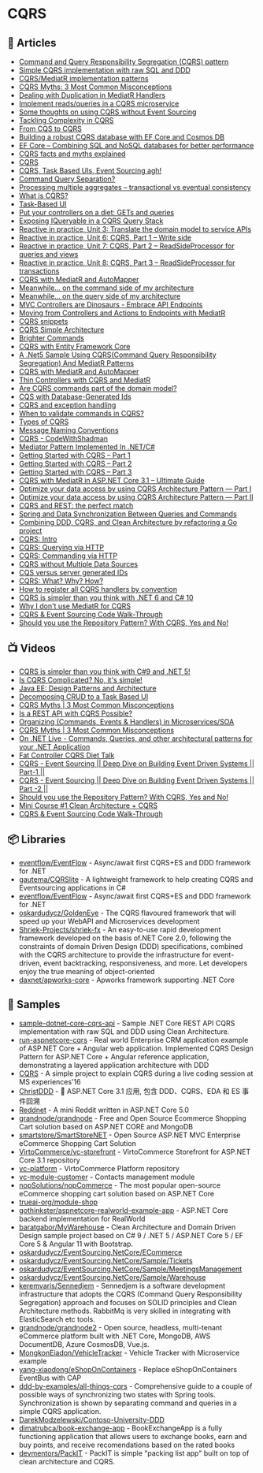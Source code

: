 
# CQRS

## 📕 Articles

- [Command and Query Responsibility Segregation (CQRS) pattern](https://docs.microsoft.com/en-us/azure/architecture/patterns/cqrs) 
- [Simple CQRS implementation with raw SQL and DDD](http://www.kamilgrzybek.com/design/simple-cqrs-implementation-with-raw-sql-and-ddd/) 
- [CQRS/MediatR implementation patterns](https://lostechies.com/jimmybogard/2016/10/27/cqrsmediatr-implementation-patterns/) 
- [CQRS Myths: 3 Most Common Misconceptions](https://codeopinion.com/cqrs-myths-3-most-common-misconceptions/) 
- [Dealing with Duplication in MediatR Handlers](https://lostechies.com/jimmybogard/2016/12/12/dealing-with-duplication-in-mediatr-handlers/)
- [Implement reads/queries in a CQRS microservice](https://docs.microsoft.com/en-us/dotnet/architecture/microservices/microservice-ddd-cqrs-patterns/cqrs-microservice-reads) 
- [Some thoughts on using CQRS without Event Sourcing](https://medium.com/@mbue/some-thoughts-on-using-cqrs-without-event-sourcing-938b878166a2)
- [Tackling Complexity in CQRS](https://vladikk.com/2017/03/20/tackling-complexity-in-cqrs/) 
- [From CQS to CQRS](https://herbertograca.com/2017/10/19/from-cqs-to-cqrs/)
- [Building a robust CQRS database with EF Core and Cosmos DB](https://www.thereformedprogrammer.net/building-a-robust-cqrs-database-with-ef-core-and-cosmos-db/)
- [EF Core – Combining SQL and NoSQL databases for better performance](https://www.thereformedprogrammer.net/ef-core-combining-sql-and-nosql-databases-for-better-performance/)
- [CQRS facts and myths explained](https://event-driven.io/en/cqrs_facts_and_myths_explained/) 
- [CQRS](https://web.archive.org/web/20160729165044/https://goodenoughsoftware.net/2012/03/02/cqrs/) 
- [CQRS, Task Based UIs, Event Sourcing agh!](http://codebetter.com/gregyoung/2010/02/16/cqrs-task-based-uis-event-sourcing-agh/) 
- [Command Query Separation?](http://codebetter.com/gregyoung/2009/08/13/command-query-separation/) 
- [Processing multiple aggregates – transactional vs eventual consistency](http://www.kamilgrzybek.com/design/processing-multiple-aggregates-transactional-vs-eventual-consistency/)
- [What is CQRS?](http://cqrs.nu/Faq/command-query-responsibility-segregation)
- [Task-Based UI](https://cqrs.wordpress.com/documents/task-based-ui/)
- [Put your controllers on a diet: GETs and queries](https://lostechies.com/jimmybogard/2013/10/29/put-your-controllers-on-a-diet-gets-and-queries/)
- [Exposing IQueryable in a CQRS Query Stack](https://buildplease.com/pages/lets-iqueryable/)
- [Reactive in practice, Unit 3: Translate the domain model to service APIs](https://developer.ibm.com/tutorials/reactive-in-practice-3/)
- [Reactive in practice, Unit 6: CQRS, Part 1 – Write side](https://developer.ibm.com/tutorials/reactive-in-practice-6/)
- [Reactive in practice, Unit 7: CQRS, Part 2 – ReadSideProcessor for queries and views](https://developer.ibm.com/tutorials/reactive-in-practice-7/)
- [Reactive in practice, Unit 8: CQRS, Part 3 – ReadSideProcessor for transactions](https://developer.ibm.com/tutorials/reactive-in-practice-8/)
- [CQRS with MediatR and AutoMapper](https://lostechies.com/jimmybogard/2015/05/05/cqrs-with-mediatr-and-automapper/)
- [Meanwhile... on the command side of my architecture](https://blogs.cuttingedge.it/steven/posts/2011/meanwhile-on-the-command-side-of-my-architecture/)
- [Meanwhile... on the query side of my architecture](https://blogs.cuttingedge.it/steven/posts/2011/meanwhile-on-the-query-side-of-my-architecture/)
- [MVC Controllers are Dinosaurs - Embrace API Endpoints](https://ardalis.com/mvc-controllers-are-dinosaurs-embrace-api-endpoints/) 
- [Moving from Controllers and Actions to Endpoints with MediatR](https://ardalis.com/moving-from-controllers-and-actions-to-endpoints-with-mediatr/) 
- [CQRS snippets](https://cezarypiatek.github.io/post/cqrs-snippets/)
- [CQRS Simple Architecture](https://kariera.future-processing.pl/blog/cqrs-simple-architecture/)
- [Brighter Commands](https://www.goparamore.io/command)
- [CQRS with Entity Framework Core](https://www.edgesidesolutions.com/cqrs-with-entity-framework-core/)
- [A .Net5 Sample Using CQRS(Command Query Responsibility Segregation) And MediatR Patterns](https://www.learmoreseekmore.com/2021/03/dotnet5-sample-cqrs-mediatr-pattern.html)
- [CQRS with MediatR and AutoMapper](https://lostechies.com/jimmybogard/2015/05/05/cqrs-with-mediatr-and-automapper/)
- [Thin Controllers with CQRS and MediatR](https://codeopinion.com/thin-controllers-cqrs-mediatr/)
- [Are CQRS commands part of the domain model?](https://enterprisecraftsmanship.com/posts/cqrs-commands-part-domain-model/)
- [CQS with Database-Generated Ids](https://enterprisecraftsmanship.com/posts/cqs-with-database-generated-ids/)
- [CQRS and exception handling](https://enterprisecraftsmanship.com/2019/04/15/cqrs-exception-handling/)
- [When to validate commands in CQRS?](https://enterprisecraftsmanship.com/2019/02/20/validate-commands-cqrs/)
- [Types of CQRS](https://enterprisecraftsmanship.com/posts/types-of-cqrs/)
- [Message Naming Conventions](https://jimmybogard.com/message-naming-conventions/)
- [CQRS - CodeWithShadman](https://codewithshadman.com/cqrs/)
- [Mediator Pattern Implemented In .NET/C#](https://dasith.me/2019/01/07/mediator-pattern-implemented-in-net/)
- [Getting Started with CQRS – Part 1](https://www.red-gate.com/simple-talk/dotnet/c-programming/getting-started-with-cqrs-part-1/)
- [Getting Started with CQRS – Part 2](https://www.red-gate.com/simple-talk/dotnet/c-programming/getting-started-with-cqrs-part-2/)
- [Getting Started with CQRS – Part 3](https://www.red-gate.com/simple-talk/dotnet/c-programming/getting-started-with-cqrs-part-3/)
- [CQRS with MediatR in ASP.NET Core 3.1 – Ultimate Guide](https://codewithmukesh.com/blog/cqrs-in-aspnet-core-3-1/)
- [Optimize your data access by using CQRS Architecture Pattern — Part I](https://itnext.io/cqrs-architecture-pattern-c7f5c613c59c)
- [Optimize your data access by using CQRS Architecture Pattern — Part II](https://itnext.io/optimize-your-data-access-by-using-cqrs-architecture-pattern-a-theoretical-and-practical-approach-part-1-b31fe259ea04)
- [CQRS and REST: the perfect match](https://lostechies.com/jimmybogard/2016/06/01/cqrs-and-rest-the-perfect-match/)
- [Spring and Data Synchronization Between Queries and Commands](https://thenewstack.io/how-cqrs-works-with-spring-tools/)
- [Combining DDD, CQRS, and Clean Architecture by refactoring a Go project](https://threedots.tech/post/ddd-cqrs-clean-architecture-combined/)
- [CQRS: Intro](https://valerii-udodov.com/posts/cqrs/cqrs-intro/)
- [CQRS: Querying via HTTP](https://valerii-udodov.com/posts/cqrs/cqrs-querying-via-http/)
- [CQRS: Commanding via HTTP](https://valerii-udodov.com/posts/cqrs/cqrs-commanding-via-http/)
- [CQRS without Multiple Data Sources](https://codeopinion.com/cqrs-without-multiple-data-sources/)
- [CQS versus server generated IDs](https://blog.ploeh.dk/2014/08/11/cqs-versus-server-generated-ids/)
- [CQRS: What? Why? How?](https://sderosiaux.medium.com/cqrs-what-why-how-945543482313)
- [How to register all CQRS handlers by convention](https://event-driven.io/en/how_to_register_all_mediatr_handlers_by_convention/)
- [CQRS is simpler than you think with .NET 6 and C# 10](https://event-driven.io/en/cqrs_is_simpler_than_you_think_with_net6/)
- [Why I don't use MediatR for CQRS](https://cezarypiatek.github.io/post/why-i-dont-use-mediatr-for-cqrs/)
- [CQRS & Event Sourcing Code Walk-Through](https://codeopinion.com/cqrs-event-sourcing-code-walk-through/)
- [Should you use the Repository Pattern? With CQRS, Yes and No!](https://codeopinion.com/should-you-use-the-repository-pattern-with-cqrs-yes-and-no/)
## 📺 Videos
- [CQRS is simpler than you think with C#9 and .NET 5!](https://www.eventstore.com/webinars/cqrs-is-simpler-than-you-think)
- [Is CQRS Complicated? No, it's simple!](https://www.youtube.com/watch?v=LbVpPQaAgVY)
- [Java EE: Design Patterns and Architecture](https://www.linkedin.com/learning/java-ee-design-patterns-and-architecture/advantages-and-disadvantages-4)
- [Decomposing CRUD to a Task Based UI](https://www.youtube.com/watch?v=DjZepWrAKzM)
- [CQRS Myths | 3 Most Common Misconceptions](https://www.youtube.com/watch?v=O9qpcZt6jW0&t=77s)
- [Is a REST API with CQRS Possible?](https://www.youtube.com/watch?v=6XO6vSiioWE)
- [Organizing (Commands, Events & Handlers) in Microservices/SOA](https://www.youtube.com/watch?v=8j5ETvSSNpc)
- [CQRS Myths | 3 Most Common Misconceptions](https://www.youtube.com/watch?v=O9qpcZt6jW0)
- [On .NET Live - Commands, Queries, and other architectural patterns for your .NET Application](https://www.youtube.com/watch?v=ysxgpVfyeNA)
- [Fat Controller CQRS Diet Talk](https://www.youtube.com/watch?v=icyvKTuZkzE)
- [CQRS - Event Sourcing || Deep Dive on Building Event Driven Systems || Part-1 ||](https://www.youtube.com/watch?v=3TwLEoLtpw0)
- [CQRS - Event Sourcing || Deep Dive on Building Event Driven Systems || Part -2 ||](https://www.youtube.com/watch?v=MKdHSKeMpk0)
- [Should you use the Repository Pattern? With CQRS, Yes and No!](https://www.youtube.com/watch?v=01lygxvbao4)
- [Mini Course #1 Clean Architecture + CQRS](https://www.youtube.com/watch?v=NzcZcim9tp8)
- [CQRS & Event Sourcing Code Walk-Through](https://www.youtube.com/watch?v=5aznkIEvkKc)
## 📦 Libraries
- [eventflow/EventFlow](https://github.com/eventflow/EventFlow) - Async/await first CQRS+ES and DDD framework for .NET
- [gautema/CQRSlite](https://github.com/gautema/CQRSlite) - A lightweight framework to help creating CQRS and Eventsourcing applications in C#
- [eventflow/EventFlow](https://github.com/eventflow/EventFlow) - Async/await first CQRS+ES and DDD framework for .NET
- [oskardudycz/GoldenEye](https://github.com/oskardudycz/GoldenEye) - The CQRS flavoured framework that will speed up your WebAPI and Microservices development
- [Shriek-Projects/shriek-fx](https://github.com/Shriek-Projects/shriek-fx) - An easy-to-use rapid development framework developed on the basis of.NET Core 2.0, following the constraints of domain Driven Design (DDD) specifications, combined with the CQRS architecture to provide the infrastructure for event-driven, event backtracking, responsiveness, and more. Let developers enjoy the true meaning of object-oriented
- [daxnet/apworks-core](https://github.com/daxnet/apworks-core) - Apworks framework supporting .NET Core
## 🚀 Samples

- [sample-dotnet-core-cqrs-api](https://github.com/kgrzybek/sample-dotnet-core-cqrs-api) - Sample .NET Core REST API CQRS implementation with raw SQL and DDD using Clean Architecture.
- [run-aspnetcore-cqrs](https://github.com/aspnetrun/run-aspnetcore-cqrs) - Real world Enterprise CRM application example of ASP.NET Core + Angular web application. Implemented CQRS Design Pattern for ASP.NET Core + Angular reference application, demonstrating a layered application architecture with DDD
- [CQRS](https://github.com/tpierrain/CQRS) - A simple project to explain CQRS during a live coding session at MS experiences'16
- [ChristDDD](https://github.com/anjoy8/ChristDDD) - 🙌 ASP.NET Core 3.1 应用, 包含 DDD、CQRS、EDA 和 ES 事件回溯
- [Reddnet](https://github.com/moritz-mm/Reddnet) - A mini Reddit written in ASP.NET Core 5.0
- [grandnode/grandnode](https://github.com/grandnode/grandnode) - Free and Open Source Ecommerce Shopping Cart solution based on ASP.NET CORE and MongoDB
- [smartstore/SmartStoreNET](https://github.com/smartstore/SmartStoreNET) - Open Source ASP.NET MVC Enterprise eCommerce Shopping Cart Solution
- [VirtoCommerce/vc-storefront](https://github.com/VirtoCommerce/vc-storefront) - VirtoCommerce Storefront for ASP.NET Core 3.1 repository
- [vc-platform](https://github.com/VirtoCommerce/vc-platform) - VirtoCommerce Platform repository
- [vc-module-customer](https://github.com/VirtoCommerce/vc-module-customer) - Contacts management module
- [nopSolutions/nopCommerce](https://github.com/nopSolutions/nopCommerce) - The most popular open-source eCommerce shopping cart solution based on ASP.NET Core
- [trueai-org/module-shop](https://github.com/trueai-org/module-shop)
- [gothinkster/aspnetcore-realworld-example-app](https://github.com/gothinkster/aspnetcore-realworld-example-app) - ASP.NET Core backend implementation for RealWorld
- [baratgabor/MyWarehouse](https://github.com/baratgabor/MyWarehouse) - Clean Architecture and Domain Driven Design sample project based on C# 9 / .NET 5 / ASP.NET Core 5 / EF Core 5 & Angular 11 with Bootstrap.
- [oskardudycz/EventSourcing.NetCore/ECommerce](https://github.com/oskardudycz/EventSourcing.NetCore/tree/main/Sample/ECommerce)
- [oskardudycz/EventSourcing.NetCore/Sample/Tickets](https://github.com/oskardudycz/EventSourcing.NetCore/tree/main/Sample/Tickets)
- [oskardudycz/EventSourcing.NetCore/Sample/MeetingsManagement](https://github.com/oskardudycz/EventSourcing.NetCore/tree/main/Sample/MeetingsManagement)
- [oskardudycz/EventSourcing.NetCore/Sample/Warehouse](https://github.com/oskardudycz/EventSourcing.NetCore/tree/main/Sample/Warehouse)
- [keremvaris/Sennedjem](https://github.com/keremvaris/Sennedjem) - Sennedjem is a software development infrastructure that adopts the CQRS (Command Query Responsibility Segregation) approach and focuses on SOLID principles and Clean Architecture methods. RabbitMq is very skilled in integrating with ElasticSearch etc tools. 
- [grandnode/grandnode2](https://github.com/grandnode/grandnode2) - Open source, headless, multi-tenant eCommerce platform built with .NET Core, MongoDB, AWS DocumentDB, Azure CosmosDB, Vue.js.
- [MongkonEiadon/VehicleTracker](https://github.com/MongkonEiadon/VehicleTracker) - Vehicle Tracker with Microservice example
- [yang-xiaodong/eShopOnContainers](https://github.com/yang-xiaodong/eShopOnContainers) - Replace eShopOnContainers EventBus with CAP
- [ddd-by-examples/all-things-cqrs](https://github.com/ddd-by-examples/all-things-cqrs) - Comprehensive guide to a couple of possible ways of synchronizing two states with Spring tools. Synchronization is shown by separating command and queries in a simple CQRS application.
- [DarekModzelewski/Contoso-University-DDD](https://github.com/DarekModzelewski/Contoso-University-DDD)
- [dimatrubca/book-exchange-app](https://github.com/dimatrubca/book-exchange-app) - BookExchangeApp is a fully functioning application that allows users to exchange books, earn and buy points, and receive recomendations based on the rated books
- [devmentors/PackIT](https://github.com/devmentors/PackIT) - PackIT is simple "packing list app" built on top of clean architecture and CQRS.